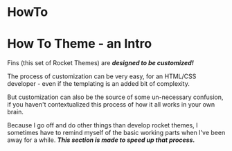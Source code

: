 # HowTo

# How To Theme - an Intro

Fins (this set of Rocket Themes) are _**designed to be customized!**_

The process of customization can be very easy, for an HTML/CSS developer - even if the templating is an added bit of complexity.

But customization can also be the source of some un-necessary confusion, if you haven't contextualized this process of how it all works in your own brain.

Because I go off and do other things than develop rocket themes, I sometimes have to remind myself of the basic working parts when I've been away for a while. _**This section is made to speed up that process.**_
